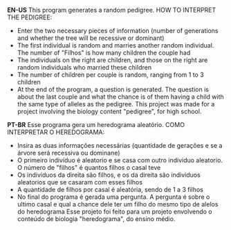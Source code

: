 **EN-US**
This program generates a random pedigree.
HOW TO INTERPRET THE PEDIGREE:
   - Enter the two necessary pieces of information (number of generations and whether the tree will be recessive or dominant)
   - The first individual is random and marries another random individual. The number of "Filhos" is how many children the couple had
   - The individuals on the right are children, and those on the right are random individuals who married these children
   - The number of children per couple is random, ranging from 1 to 3 children
   - At the end of the program, a question is generated. The question is about the last couple and what the chance is of them having a child with the same type of alleles as the pedigree.
This project was made for a project involving the biology content "pedigree", for high school.

**PT-BR**
Esse programa gera um heredograma aleatório. 
COMO INTERPRETAR O HEREDOGRAMA: 
   - Insira as duas informações necessárias (quantidade de gerações e se a árvore será recessiva ou dominane)
   - O primeiro indivíduo é aleatorio e se casa com outro individuo aleatorio. O número de "filhos" é quantos filhos o casal teve
   - Os individuos da direita são filhos, e os da direita são individuos aleatorios que se casaram com esses filhos
   - A quantidade de filhos por casal é aleatória, sendo de 1 a 3 filhos
   - No final do programa é gerada uma pergunta. A pergunta é sobre o ultimo casal e qual a chance dele ter um filho do mesmo tipo de alelos do heredograma
Esse projeto foi feito para um projeto envolvendo o conteúdo de biologia "heredograma", do ensino médio.

